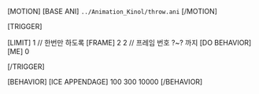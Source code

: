 [MOTION]
[BASE ANI] `../Animation_Kinol/throw.ani`
[/MOTION]

[TRIGGER] 

[LIMIT] 1   // 한번만 하도록
[FRAME] 2 2 // 프레임 번호 ?~? 까지
[DO BEHAVIOR] [ME] 0

[/TRIGGER]

[BEHAVIOR]
	[ICE APPENDAGE] 100 300 10000
[/BEHAVIOR]